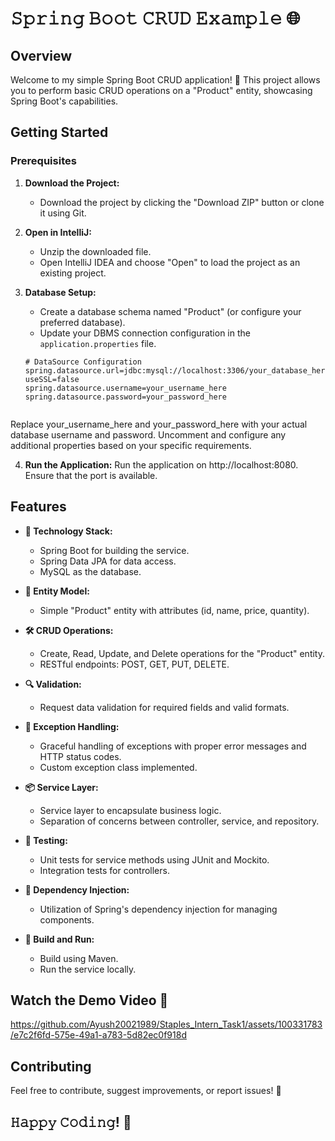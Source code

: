 # 𝚂𝚙𝚛𝚒𝚗𝚐 𝙱𝚘𝚘𝚝 𝙲𝚁𝚄𝙳 𝙴𝚡𝚊𝚖𝚙𝚕𝚎 🌐

## **Overview**
Welcome to my simple Spring Boot CRUD application! 🌟 This project allows you to perform basic CRUD operations on a "Product" entity, showcasing Spring Boot's capabilities.

## **Getting Started**

### **Prerequisites**
1. **Download the Project:**
   - Download the project by clicking the "Download ZIP" button or clone it using Git.

2. **Open in IntelliJ:**
   - Unzip the downloaded file.
   - Open IntelliJ IDEA and choose "Open" to load the project as an existing project.

3. **Database Setup:**
   - Create a database schema named "Product" (or configure your preferred database).
   - Update your DBMS connection configuration in the `application.properties` file.

   ```properties
   # DataSource Configuration
   spring.datasource.url=jdbc:mysql://localhost:3306/your_database_here?useSSL=false
   spring.datasource.username=your_username_here
   spring.datasource.password=your_password_here
  
Replace your_username_here and your_password_here with your actual database username and password. Uncomment and configure any additional properties based on your specific requirements.

4. **Run the Application:**
Run the application on http://localhost:8080.
Ensure that the port is available.

## **Features**
- **🚀 Technology Stack:**
  - Spring Boot for building the service.
  - Spring Data JPA for data access.
  - MySQL as the database.

- **🌈 Entity Model:**
  - Simple "Product" entity with attributes (id, name, price, quantity).

- **🛠 CRUD Operations:**
  - Create, Read, Update, and Delete operations for the "Product" entity.
  - RESTful endpoints: POST, GET, PUT, DELETE.

- **🔍 Validation:**
  - Request data validation for required fields and valid formats.

- **💼 Exception Handling:**
  - Graceful handling of exceptions with proper error messages and HTTP status codes.
  - Custom exception class implemented.

- **📦 Service Layer:**
  - Service layer to encapsulate business logic.
  - Separation of concerns between controller, service, and repository.

- **🧪 Testing:**
  - Unit tests for service methods using JUnit and Mockito.
  - Integration tests for controllers.

- **🔄 Dependency Injection:**
  - Utilization of Spring's dependency injection for managing components.

- **🔧 Build and Run:**
  - Build using Maven.
  - Run the service locally.

## **Watch the Demo Video 🎥**
https://github.com/Ayush20021989/Staples_Intern_Task1/assets/100331783/e7c2f6fd-575e-49a1-a783-5d82ec0f918d

## **Contributing**
Feel free to contribute, suggest improvements, or report issues! 🚀

## **𝙷𝚊𝚙𝚙𝚢 𝙲𝚘𝚍𝚒𝚗𝚐! 🌟**
